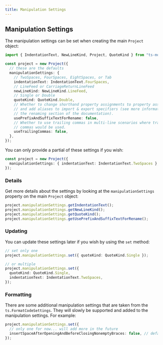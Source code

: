 ```yaml
---
title: Manipulation Settings
---
```


## Manipulation Settings

The manipulation settings can be set when creating the main `Project` object:

```ts
import { IndentationText, NewLineKind, Project, QuoteKind } from "ts-morph";

const project = new Project({
  // these are the defaults
  manipulationSettings: {
    // TwoSpaces, FourSpaces, EightSpaces, or Tab
    indentationText: IndentationText.FourSpaces,
    // LineFeed or CarriageReturnLineFeed
    newLineKind: NewLineKind.LineFeed,
    // Single or Double
    quoteKind: QuoteKind.Double,
    // Whether to change shorthand property assignments to property assignments
    // and add aliases to import & export specifiers (see more information in
    // the renaming section of the documentation).
    usePrefixAndSuffixTextForRename: false,
    // Whether to use trailing commas in multi-line scenarios where trailing
    // commas would be used.
    useTrailingCommas: false,
  },
});
```

You can only provide a partial of these settings if you wish:

```ts
const project = new Project({
  manipulationSettings: { indentationText: IndentationText.TwoSpaces },
});
```

### Details

Get more details about the settings by looking at the `manipulationSettings` property on the main `Project` object:

```ts
project.manipulationSettings.getIndentationText();
project.manipulationSettings.getNewLineKind();
project.manipulationSettings.getQuoteKind();
project.manipulationSettings.getUsePrefixAndSuffixTextForRename();
```

### Updating

You can update these settings later if you wish by using the `set` method:

```ts
// set only one
project.manipulationSettings.set({ quoteKind: QuoteKind.Single });

// or multiple
project.manipulationSettings.set({
  quoteKind: QuoteKind.Single,
  indentationText: IndentationText.TwoSpaces,
});
```

### Formatting

There are some additional manipulation settings that are taken from the `ts.FormatCodeSettings`.
They will slowly be supported and added to the manipulation settings. For example:

```ts
project.manipulationSettings.set({
  // only one for now... will add more in the future
  insertSpaceAfterOpeningAndBeforeClosingNonemptyBraces: false, // default: true
});
```
